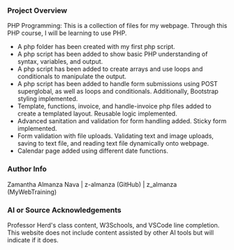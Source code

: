 ### Project Overview

PHP Programming:
This is a collection of files for my webpage. Through this PHP course, I will be learning to use PHP.
- A php folder has been created with my first php script.
- A php script has been added to show basic PHP understanding of syntax, variables, and output.
- A php script has been added to create arrays and use loops and conditionals to manipulate the output.
- A php script has been added to handle form submissions using POST superglobal, as well as loops and conditionals. Additionally, Bootstrap styling implemented. 
- Template, functions, invoice, and handle-invoice php files added to create a templated layout. Reusable logic implemented. 
- Advanced sanitation and validation for form handling added. Sticky form implemented.
- Form validation with file uploads. Validating text and image uploads, saving to text file, and reading text file dynamically onto webpage.
- Calendar page added using different date functions.


### Author Info

Zamantha Almanza Nava | z-almanza (GitHub) | z_almanza (MyWebTraining)


### AI or Source Acknowledgements

Professor Herd's class content, W3Schools, and VSCode line completion.
This website does not include content assisted by other AI tools but will indicate if it does.
